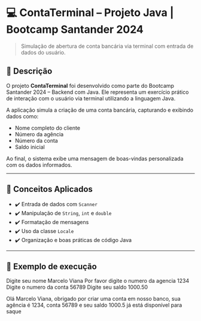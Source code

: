 # 💻 ContaTerminal – Projeto Java | Bootcamp Santander 2024

> Simulação de abertura de conta bancária via terminal com entrada de dados do usuário.

## 📌 Descrição

O projeto **ContaTerminal** foi desenvolvido como parte do Bootcamp Santander 2024 – Backend com Java. Ele representa um exercício prático de interação com o usuário via terminal utilizando a linguagem Java.

A aplicação simula a criação de uma conta bancária, capturando e exibindo dados como:

- Nome completo do cliente
- Número da agência
- Número da conta
- Saldo inicial

Ao final, o sistema exibe uma mensagem de boas-vindas personalizada com os dados informados.

---

## 🧠 Conceitos Aplicados

- ✔️ Entrada de dados com `Scanner`  
- ✔️ Manipulação de `String`, `int` e `double`  
- ✔️ Formatação de mensagens  
- ✔️ Uso da classe `Locale`  
- ✔️ Organização e boas práticas de código Java

---

## 🎯 Exemplo de execução

Digite seu nome
Marcelo Viana
Por favor digite o numero da agencia
1234
Digite o numero da conta
56789
Digite seu saldo
1000.50

Olá Marcelo Viana, obrigado por criar uma conta em nosso banco, sua agência é 1234, conta 56789 e seu saldo 1000.5 já está disponível para saque
